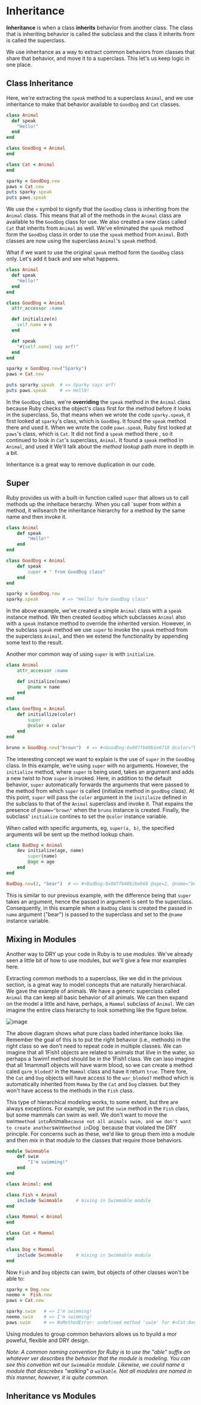 # Inheritance

**Inheritance** is when a class **inherits** behavior from another class. The class that is inheriting behavior is called the subclass and the class it inherits from is called the superclass.

We use inheritance as a way to extract common behaviors from classes that share that behavior, and move it to a superclass. This let's us keep logic in one place.

## Class Inheritance

Here, we're extracting the `speak` method to a superclass `Animal`, and we use inheritance to make that behavior available to `GoodDog` and `Cat` classes.

```ruby
class Animal
  def speak
    "Hello!"
  end
end

class GoodDog < Animal
end

class Cat < Animal
end

sparky = GoodDog.new
paws = Cat.new
puts sparky.speak
puts paws.speak
```

We use the `<` symbol to signify that the `GoodDog` class is inheriting from the `Animal` class. This means that all of the methods in the `Animal` class are available to the `GoodDog` class for use. We also created a new class called `Cat` that inherits from `Animal` as well. We've eliminated the `speak` method form the `GoodDog` class in order to use the `speak` method from `Animal`. Both classes are now using the superclass `Animal`'s  `speak` method.

What if we want to use the original `speak` method form the `GoodDog` class only. Let's add it back and see what happens.
```ruby
class Animal
  def speak
    "Hello!"
  end
end

class GoodDog < Animal
  attr_accessor :name

  def initialize(n)
    self.name = n
  end

  def speak
    "#{self.name} say arf!"
  end
end

sparky = GoodDog.new("Sparky")
paws = Cat.new

puts sprarky.speak  # => Sparky says arf!
puts paws.speak     # => Hell0!
```

In the `GoodDog` class, we're **overriding** the `speak` method in the `Animal` class because Ruby checks the object's class first for the method before it looks in the superclass. So, that means when we wrote the code `sparky.speak`, it first looked at `sparky`'s class, which is `GoodDeg`. It found the `speak` method there and used it. When we wrote the code `paws.speak`, Ruby first looked at `paws`'s class, which is `Cat`. It did not find a `speak` method there , so it continued to look in `Cat`'s superclass, `Animal`. It found a `speak` method in `Animal`, and used it We'll talk about the *method lookup* path more in depth in a bit.

Inheritance is a great way to remove duplication in our code.

## Super
Ruby provides us with a built-in function called `super` that allows us to call methods up the inheitace herarchy. When you call `super from within a method, it willsearch the inheritance hierarchy for a method by the same name and then invoke it.

```ruby
class Animal
	def speak
		"Hello!"
	end
end

class GoodDog < Animal
	def speak
		super + " from GoodDog class"
	end
end

sparky = GoodDog.new
sparky.speak         # => "Hello! form GoodDog class"
```

In the above example, we've created a simple `Animal` class with a `speak` instance method. We then created `GoodDog` which subclasses `Animal` also with a `speak` instance method to override the inherited version. However, in the subclass `speak` method we use `super` to invoke the `speak` method from the superclass `Animal`, and then we extend the functionality by appending some text to the result.

Another mor common way of using `super` is with `initialize`.
```ruby
class Animal
	attr_accessor :name

	def initialize(name)
		@name = name
	end
end

class GoofDog < Animal
	def initiallize(color)
		super
		@color = color
	end
end

bruno = GoodDog.new("brown")  # => #<GoodDog:0x007fb40b1e6718 @color="brown", @name="brown">
```

The interesting concept we want to explain is the use of `super` in the `GoodDog` class. In this example, we're using `super` with no arguments. However, the `initialize` method, where `super` is being used, takes an argument and adds a new twist to how `super` is invoked. Here, in addition to the default behavior, `super` automatically forwards the arguments that were passed to the method from which `super` is called (initialize method in `goodDog` class). At this point, `super` will pass the `coler` argument in the `initilaize` defined in the subclass to that of the `Animal` superclass and invoke it. That expains the presence of `@name="brown"` when the `bruno` instance is created. Finally, the subclass' `initialize` contines to set the `@color` instance variable.


When called with specific arguments, eg, `super(a, b)`, the specified arguments will be sent up the method lookup chain.
```ruby
class BadDog < Animal
	dev initialize(age, name)
		super(name)
		@age = age
	end
end

BadDog.new(2, "bear")  # => #<BadDog:0x007fb40b2beb68 @age=2, @name="bear">
```

This is similar to our previous example, with the difference being that `super` takes an argument, hence the passed in argument is sent to the superclass. Consequently, in this example when a	`BadDog` class is created the passed in `name` argument ("bear") is passed to the superclass and set to the `@name` instance variable.

## Mixing in Modules

Another way to DRY up your code in Ruby is to use *modules*. We've already seen a little bit of how to use modules, but we'll give a few mor examples here.

Extracting common methods to a superclass, like we did in the privious section, is a great way to model concepts that are naturally hierarchiacal. We gave the example of animals. We have a generic superclass called `Animal` tha can keep all basic behavior of all animals. We can then expand on the model a little and have, perhaps, a `Mammal` subclass of `Animal`. We can imagine the entire class hierarchy to look something like the figure below.

![image](https://d2aw5xe2jldque.cloudfront.net/books/ruby/images/animal_hierarchy.jpg)

The above diagram shows what pure class baded inheritance looks like. Remember the goal of this is to put the right behavior (i.e., methods) in the right class so we don't need to repeat code in multiple classes. We can imagine that all 1Fish1 objects are related to animals that lilve in the water, so perhaps a 1swim1 method should be in the 1Fish1 class. We can laso imagine that all 1mammal1 objects will have warm blood, so we can create a method caled `qarm_bloded?` in the `Mammal` class and have it return `true`. There fore, the `Cat` and `Dog` objects will have access to the `war_bloded?` method which is automatically inherited from `Mamma` by the `Cat` and `Dog` classes. but they won't have access to the methods in the `Fish` class.

This type of hierarchical modeling works, to some extent, but thre are always exceptions. For example, we put the `swim` method in the `Fish` class, but some mammals can swim as well. We don't want to move the 	swim` method into `Animal` because not all animals swim, and we don't want to create another `swim` method in `Dog` because that violated the DRY principle. For concerns such as these, we'd like to group them into a module and then *mix* in that module to the classes that require those behaviors.

```ruby
module Swimmable
	def swim
		"I'm swimming!"
	end
end

class Animal: end

class Fish < Animal
	include Swimmable     # mixing in Swimmable module
end

class Mammal < Animal
end

class Cat < Mammal
end

class Dog < Mammal
	include Swimmable     # mixing in Swimmable module
end
```

Now `Fish` and `Dog` objects can swim, but objects of other classes won't be able to:

```ruby
sparky = Dog.new
neemo =  Fish.new
paws = Cat.new

sparky.swim   # => I'm swimming!
neemo.swim    # => I'm swimming!
paws.swim     # => NoMethodError: undefined method 'swim' for #<Cat:0x007fc453152308>
```

Using modules to group common behaviors allows us to byuild a mor poweful, flexible and DRY design.

*Note: A common naming convention for Ruby is to use the "able" suffix on whatever ver describes the behavior that the module is modeling. You can see this convetion wit our `Swimmable` module. Likewise, we could name a module that descrebes "walking" a `walkable`. Not all modules are named in this manner, however, it is quite common.*

## Inheritance vs Modules


